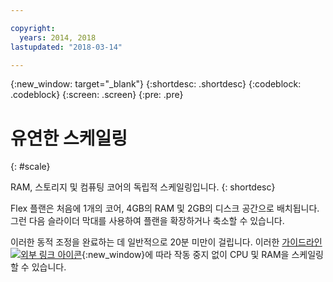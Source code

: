 ```yaml
---

copyright:
  years: 2014, 2018
lastupdated: "2018-03-14"

---
```


<!-- Attribute definitions --> 
{:new_window: target="_blank"}
{:shortdesc: .shortdesc}
{:codeblock: .codeblock}
{:screen: .screen}
{:pre: .pre}

# 유연한 스케일링
{: #scale}

RAM, 스토리지 및 컴퓨팅 코어의 독립적 스케일링입니다.
{: shortdesc}

Flex 플랜은 처음에 1개의 코어, 4GB의 RAM 및 2GB의 디스크 공간으로 배치됩니다. 그런 다음 슬라이더 막대를 사용하여 플랜을 확장하거나 축소할 수 있습니다.

이러한 동적 조정을 완료하는 데 일반적으로 20분 미만이 걸립니다. 이러한 [가이드라인 ![외부 링크 아이콘](../../icons/launch-glyph.svg "외부 링크 아이콘")](https://developer.ibm.com/answers/questions/381931/how-can-i-scale-cpu-up-and-down-without-downtime-o.html){:new_window}에 따라 작동 중지 없이 CPU 및 RAM을 스케일링할 수 있습니다.
